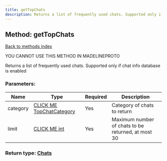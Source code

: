 ```yaml
---
title: getTopChats
description: Returns a list of frequently used chats. Supported only if chat info database is enabled
---
```

## Method: getTopChats  
[Back to methods index](index.md)


YOU CANNOT USE THIS METHOD IN MADELINEPROTO


Returns a list of frequently used chats. Supported only if chat info database is enabled

### Parameters:

| Name     |    Type       | Required | Description |
|----------|---------------|----------|-------------|
|category|[CLICK ME TopChatCategory](../types/TopChatCategory.md) | Yes|Category of chats to return|
|limit|[CLICK ME int](../types/int.md) | Yes|Maximum number of chats to be returned, at most 30|


### Return type: [Chats](../types/Chats.md)

